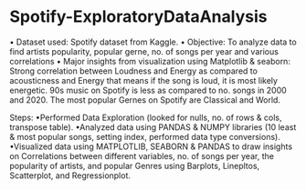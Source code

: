 # Spotify-ExploratoryDataAnalysis


•	Dataset used: Spotify dataset from Kaggle.
•	Objective: To analyze data to find artists popularity, popular gerne, no. of songs per year and various correlations
•	Major insights from visualization using Matplotlib & seaborn: Strong correlation between Loudness and Energy as compared to   acousticness and Energy that means if the song is loud, it is most likely energetic. 90s music on Spotify is less as         compared to no. songs in 2000 and 2020. The most popular Gernes on Spotify are Classical and World. 

Steps: 
•Performed Data Exploration (looked for nulls, no. of rows & cols, transpose table).
•Analyzed data using PANDAS & NUMPY libraries (10 least & most popular songs, setting index, performed data type conversions).
•Visualized data using MATPLOTLIB, SEABORN & PANDAS to draw insights on Correlations between different variables, no. of songs per year, the popularity of artists, and popular Genres using Barplots, Linepltos, Scatterplot, and Regressionplot.
